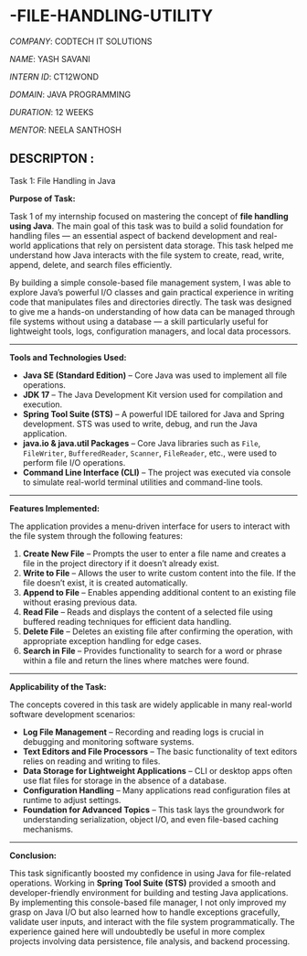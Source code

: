 # -FILE-HANDLING-UTILITY

*COMPANY*: CODTECH IT SOLUTIONS

*NAME*: YASH SAVANI

*INTERN ID*: CT12WOND

*DOMAIN*: JAVA PROGRAMMING

*DURATION*: 12 WEEKS

*MENTOR*: NEELA SANTHOSH

## DESCRIPTON : 

  Task 1: File Handling in Java

**Purpose of Task:**

Task 1 of my internship focused on mastering the concept of **file handling using Java**. The main goal of this task was to build a solid foundation for handling files — an essential aspect of backend development and real-world applications that rely on persistent data storage. This task helped me understand how Java interacts with the file system to create, read, write, append, delete, and search files efficiently.

By building a simple console-based file management system, I was able to explore Java’s powerful I/O classes and gain practical experience in writing code that manipulates files and directories directly. The task was designed to give me a hands-on understanding of how data can be managed through file systems without using a database — a skill particularly useful for lightweight tools, logs, configuration managers, and local data processors.

---

**Tools and Technologies Used:**

- **Java SE (Standard Edition)** – Core Java was used to implement all file operations.
- **JDK 17** – The Java Development Kit version used for compilation and execution.
- **Spring Tool Suite (STS)** – A powerful IDE tailored for Java and Spring development. STS was used to write, debug, and run the Java application.
- **java.io & java.util Packages** – Core Java libraries such as `File`, `FileWriter`, `BufferedReader`, `Scanner`, `FileReader`, etc., were used to perform file I/O operations.
- **Command Line Interface (CLI)** – The project was executed via console to simulate real-world terminal utilities and command-line tools.

---

**Features Implemented:**

The application provides a menu-driven interface for users to interact with the file system through the following features:

1. **Create New File** – Prompts the user to enter a file name and creates a file in the project directory if it doesn’t already exist.
2. **Write to File** – Allows the user to write custom content into the file. If the file doesn’t exist, it is created automatically.
3. **Append to File** – Enables appending additional content to an existing file without erasing previous data.
4. **Read File** – Reads and displays the content of a selected file using buffered reading techniques for efficient data handling.
5. **Delete File** – Deletes an existing file after confirming the operation, with appropriate exception handling for edge cases.
6. **Search in File** – Provides functionality to search for a word or phrase within a file and return the lines where matches were found.

---

**Applicability of the Task:**

The concepts covered in this task are widely applicable in many real-world software development scenarios:

- **Log File Management** – Recording and reading logs is crucial in debugging and monitoring software systems.
- **Text Editors and File Processors** – The basic functionality of text editors relies on reading and writing to files.
- **Data Storage for Lightweight Applications** – CLI or desktop apps often use flat files for storage in the absence of a database.
- **Configuration Handling** – Many applications read configuration files at runtime to adjust settings.
- **Foundation for Advanced Topics** – This task lays the groundwork for understanding serialization, object I/O, and even file-based caching mechanisms.

---

**Conclusion:**

This task significantly boosted my confidence in using Java for file-related operations. Working in **Spring Tool Suite (STS)** provided a smooth and developer-friendly environment for building and testing Java applications. By implementing this console-based file manager, I not only improved my grasp on Java I/O but also learned how to handle exceptions gracefully, validate user inputs, and interact with the file system programmatically. The experience gained here will undoubtedly be useful in more complex projects involving data persistence, file analysis, and backend processing.
